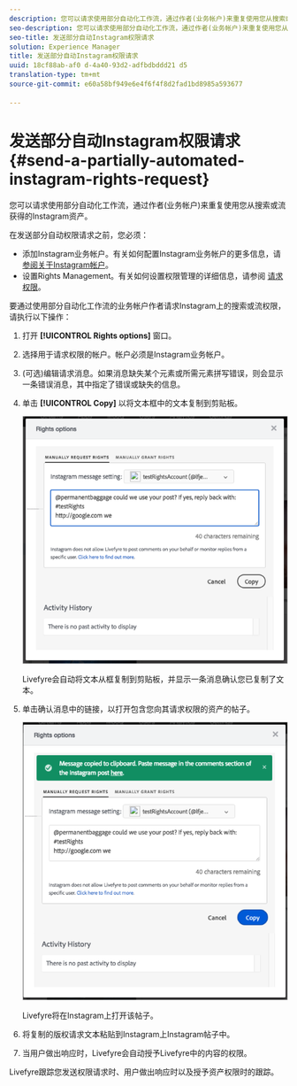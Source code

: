 ```yaml
---
description: 您可以请求使用部分自动化工作流，通过作者(业务帐户)来重复使用您从搜索或流获得的Instagram资产。
seo-description: 您可以请求使用部分自动化工作流，通过作者(业务帐户)来重复使用您从搜索或流获得的Instagram资产。
seo-title: 发送部分自动Instagram权限请求
solution: Experience Manager
title: 发送部分自动Instagram权限请求
uuid: 18cf88ab-af0 d-4a40-93d2-adfbdbddd21 d5
translation-type: tm+mt
source-git-commit: e60a58bf949e6e4f6f4f8d2fad1bd8985a593677

---
```



# 发送部分自动Instagram权限请求{#send-a-partially-automated-instagram-rights-request}

您可以请求使用部分自动化工作流，通过作者(业务帐户)来重复使用您从搜索或流获得的Instagram资产。

在发送部分自动权限请求之前，您必须：

* 添加Instagram业务帐户。有关如何配置Instagram业务帐户的更多信息，请 [参阅关于Instagram帐户](../c-users-creating-accounts-with-studio-access/t-configure-social-accout-instagram/c-about-instagram-accounts.md#c_about_instagram_accounts)。
* 设置Rights Management。有关如何设置权限管理的详细信息，请参阅 [请求权限](../c-how-requesting-rights-works/c-how-requesting-rights-works.md#c_how_requesting_rights_works)。

要通过使用部分自动化工作流的业务帐户作者请求Instagram上的搜索或流权限，请执行以下操作：

1. 打开 **[!UICONTROL Rights options]** 窗口。
1. 选择用于请求权限的帐户。帐户必须是Instagram业务帐户。
1. (可选)编辑请求消息。如果消息缺失某个元素或所需元素拼写错误，则会显示一条错误消息，其中指定了错误或缺失的信息。
1. 单击 **[!UICONTROL Copy]** 以将文本框中的文本复制到剪贴板。

   ![](assets/rr_insta_workaround1.png)

   Livefyre会自动将文本从框复制到剪贴板，并显示一条消息确认您已复制了文本。

1. 单击确认消息中的链接，以打开包含您向其请求权限的资产的帖子。

   ![](assets/rr_insta_workaround2.png)

   Livefyre将在Instagram上打开该帖子。

1. 将复制的版权请求文本粘贴到Instagram上Instagram帖子中。
1. 当用户做出响应时，Livefyre会自动授予Livefyre中的内容的权限。

Livefyre跟踪您发送权限请求时、用户做出响应时以及授予资产权限时的跟踪。
